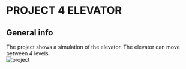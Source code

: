 # PROJECT 4 ELEVATOR
## General info 
The project shows a simulation of the elevator. The elevator can move between 4 levels.  
![project](https://user-images.githubusercontent.com/106545725/176547867-ba7c7fa8-9ff4-4110-aba2-a834f6de3707.png)

